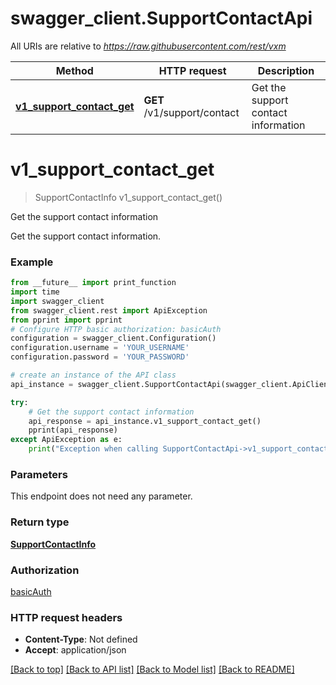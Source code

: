 # swagger_client.SupportContactApi

All URIs are relative to *https://raw.githubusercontent.com/rest/vxm*

Method | HTTP request | Description
------------- | ------------- | -------------
[**v1_support_contact_get**](SupportContactApi.md#v1_support_contact_get) | **GET** /v1/support/contact | Get the support contact information

# **v1_support_contact_get**
> SupportContactInfo v1_support_contact_get()

Get the support contact information

Get the support contact information.

### Example
```python
from __future__ import print_function
import time
import swagger_client
from swagger_client.rest import ApiException
from pprint import pprint
# Configure HTTP basic authorization: basicAuth
configuration = swagger_client.Configuration()
configuration.username = 'YOUR_USERNAME'
configuration.password = 'YOUR_PASSWORD'

# create an instance of the API class
api_instance = swagger_client.SupportContactApi(swagger_client.ApiClient(configuration))

try:
    # Get the support contact information
    api_response = api_instance.v1_support_contact_get()
    pprint(api_response)
except ApiException as e:
    print("Exception when calling SupportContactApi->v1_support_contact_get: %s\n" % e)
```

### Parameters
This endpoint does not need any parameter.

### Return type

[**SupportContactInfo**](SupportContactInfo.md)

### Authorization

[basicAuth](../README.md#basicAuth)

### HTTP request headers

 - **Content-Type**: Not defined
 - **Accept**: application/json

[[Back to top]](#) [[Back to API list]](../README.md#documentation-for-api-endpoints) [[Back to Model list]](../README.md#documentation-for-models) [[Back to README]](../README.md)

